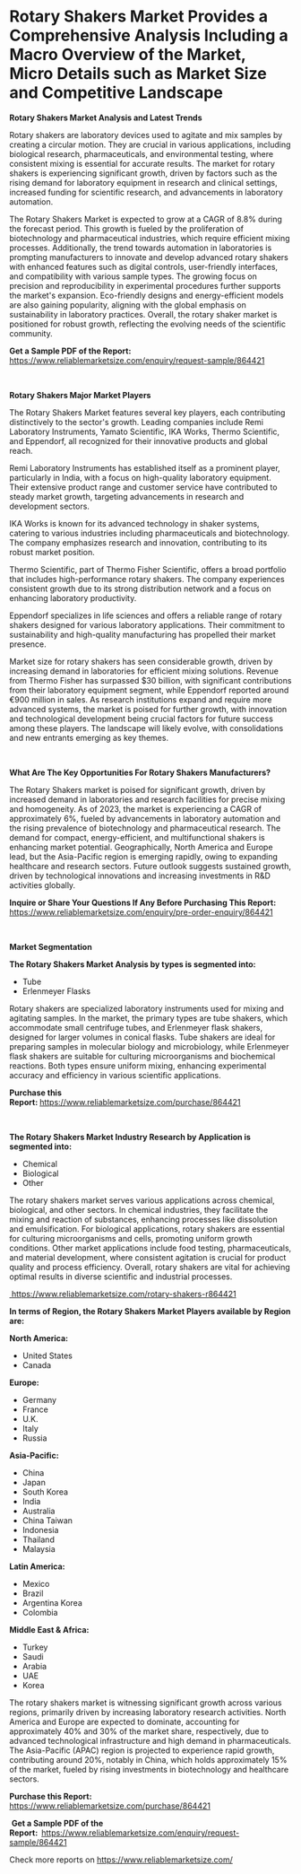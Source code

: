 <p><h1>Rotary Shakers Market Provides a Comprehensive Analysis Including a Macro Overview of the Market, Micro Details such as Market Size and Competitive Landscape</h1></p><p><strong>Rotary Shakers Market Analysis and Latest Trends</strong></p>
<p><p>Rotary shakers are laboratory devices used to agitate and mix samples by creating a circular motion. They are crucial in various applications, including biological research, pharmaceuticals, and environmental testing, where consistent mixing is essential for accurate results. The market for rotary shakers is experiencing significant growth, driven by factors such as the rising demand for laboratory equipment in research and clinical settings, increased funding for scientific research, and advancements in laboratory automation.</p><p>The Rotary Shakers Market is expected to grow at a CAGR of 8.8% during the forecast period. This growth is fueled by the proliferation of biotechnology and pharmaceutical industries, which require efficient mixing processes. Additionally, the trend towards automation in laboratories is prompting manufacturers to innovate and develop advanced rotary shakers with enhanced features such as digital controls, user-friendly interfaces, and compatibility with various sample types. The growing focus on precision and reproducibility in experimental procedures further supports the market's expansion. Eco-friendly designs and energy-efficient models are also gaining popularity, aligning with the global emphasis on sustainability in laboratory practices. Overall, the rotary shaker market is positioned for robust growth, reflecting the evolving needs of the scientific community.</p></p>
<p><strong>Get a Sample PDF of the Report:&nbsp;</strong> <a href="https://www.reliablemarketsize.com/enquiry/request-sample/864421?utm_campaign=1911&utm_medium=2&utm_source=Github&utm_content=ia&utm_term=20022025&utm_id=rotary-shakers">https://www.reliablemarketsize.com/enquiry/request-sample/864421</a></p>
<p>&nbsp;</p>
<p><strong>Rotary Shakers Major Market Players</strong></p>
<p><p>The Rotary Shakers Market features several key players, each contributing distinctively to the sector's growth. Leading companies include Remi Laboratory Instruments, Yamato Scientific, IKA Works, Thermo Scientific, and Eppendorf, all recognized for their innovative products and global reach.</p><p>Remi Laboratory Instruments has established itself as a prominent player, particularly in India, with a focus on high-quality laboratory equipment. Their extensive product range and customer service have contributed to steady market growth, targeting advancements in research and development sectors. </p><p>IKA Works is known for its advanced technology in shaker systems, catering to various industries including pharmaceuticals and biotechnology. The company emphasizes research and innovation, contributing to its robust market position. </p><p>Thermo Scientific, part of Thermo Fisher Scientific, offers a broad portfolio that includes high-performance rotary shakers. The company experiences consistent growth due to its strong distribution network and a focus on enhancing laboratory productivity.</p><p>Eppendorf specializes in life sciences and offers a reliable range of rotary shakers designed for various laboratory applications. Their commitment to sustainability and high-quality manufacturing has propelled their market presence.</p><p>Market size for rotary shakers has seen considerable growth, driven by increasing demand in laboratories for efficient mixing solutions. Revenue from Thermo Fisher has surpassed $30 billion, with significant contributions from their laboratory equipment segment, while Eppendorf reported around €900 million in sales. As research institutions expand and require more advanced systems, the market is poised for further growth, with innovation and technological development being crucial factors for future success among these players. The landscape will likely evolve, with consolidations and new entrants emerging as key themes.</p></p>
<p>&nbsp;</p>
<p><strong>What Are The Key Opportunities For Rotary Shakers Manufacturers?</strong></p>
<p><p>The Rotary Shakers market is poised for significant growth, driven by increased demand in laboratories and research facilities for precise mixing and homogeneity. As of 2023, the market is experiencing a CAGR of approximately 6%, fueled by advancements in laboratory automation and the rising prevalence of biotechnology and pharmaceutical research. The demand for compact, energy-efficient, and multifunctional shakers is enhancing market potential. Geographically, North America and Europe lead, but the Asia-Pacific region is emerging rapidly, owing to expanding healthcare and research sectors. Future outlook suggests sustained growth, driven by technological innovations and increasing investments in R&D activities globally.</p></p>
<p><strong>Inquire or Share Your Questions If Any Before Purchasing This Report:</strong> <a href="https://www.reliablemarketsize.com/enquiry/pre-order-enquiry/864421?utm_campaign=1911&utm_medium=2&utm_source=Github&utm_content=ia&utm_term=20022025&utm_id=rotary-shakers">https://www.reliablemarketsize.com/enquiry/pre-order-enquiry/864421</a></p>
<p>&nbsp;</p>
<p><strong>Market Segmentation</strong></p>
<p><strong>The Rotary Shakers Market Analysis by types is segmented into:</strong></p>
<p><ul><li>Tube</li><li>Erlenmeyer Flasks</li></ul></p>
<p><p>Rotary shakers are specialized laboratory instruments used for mixing and agitating samples. In the market, the primary types are tube shakers, which accommodate small centrifuge tubes, and Erlenmeyer flask shakers, designed for larger volumes in conical flasks. Tube shakers are ideal for preparing samples in molecular biology and microbiology, while Erlenmeyer flask shakers are suitable for culturing microorganisms and biochemical reactions. Both types ensure uniform mixing, enhancing experimental accuracy and efficiency in various scientific applications.</p></p>
<p><strong>Purchase this Report:&nbsp;</strong><a href="https://www.reliablemarketsize.com/purchase/864421?utm_campaign=1911&utm_medium=2&utm_source=Github&utm_content=ia&utm_term=20022025&utm_id=rotary-shakers">https://www.reliablemarketsize.com/purchase/864421</a></p>
<p>&nbsp;</p>
<p><strong>The Rotary Shakers Market Industry Research by Application is segmented into:</strong></p>
<p><ul><li>Chemical</li><li>Biological</li><li>Other</li></ul></p>
<p><p>The rotary shakers market serves various applications across chemical, biological, and other sectors. In chemical industries, they facilitate the mixing and reaction of substances, enhancing processes like dissolution and emulsification. For biological applications, rotary shakers are essential for culturing microorganisms and cells, promoting uniform growth conditions. Other market applications include food testing, pharmaceuticals, and material development, where consistent agitation is crucial for product quality and process efficiency. Overall, rotary shakers are vital for achieving optimal results in diverse scientific and industrial processes.</p></p>
<p><a href="https://www.reliablemarketsize.com/rotary-shakers-r864421?utm_campaign=1911&utm_medium=2&utm_source=Github&utm_content=ia&utm_term=20022025&utm_id=rotary-shakers">&nbsp;https://www.reliablemarketsize.com/rotary-shakers-r864421</a></p>
<p><strong>In terms of Region, the Rotary Shakers Market Players available by Region are:</strong></p>
<p>
    <p> <strong> North America: </strong>
        <ul>
            <li>United States</li>
            <li>Canada</li>
        </ul>
        </p> 
    <p> <strong> Europe: </strong>
        <ul>
            <li>Germany</li>
            <li>France</li>
            <li>U.K.</li>
            <li>Italy</li>
            <li>Russia</li>
        </ul>
        </p> 
    <p> <strong> Asia-Pacific: </strong>
        <ul>
            <li>China</li>
            <li>Japan</li>
            <li>South Korea</li>
            <li>India</li>
            <li>Australia</li>
            <li>China Taiwan</li>
            <li>Indonesia</li>
            <li>Thailand</li>
            <li>Malaysia</li>
        </ul>
        </p> 
    <p> <strong> Latin America: </strong>
        <ul>
            <li>Mexico</li>
            <li>Brazil</li>
            <li>Argentina Korea</li>
            <li>Colombia</li>
        </ul>
        </p> 
    <p> <strong> Middle East & Africa: </strong>
        <ul>
            <li>Turkey</li>
            <li>Saudi</li>
            <li>Arabia</li>
            <li>UAE</li>
            <li>Korea</li>
        </ul>
    </p>
    </p>
<p><p>The rotary shakers market is witnessing significant growth across various regions, primarily driven by increasing laboratory research activities. North America and Europe are expected to dominate, accounting for approximately 40% and 30% of the market share, respectively, due to advanced technological infrastructure and high demand in pharmaceuticals. The Asia-Pacific (APAC) region is projected to experience rapid growth, contributing around 20%, notably in China, which holds approximately 15% of the market, fueled by rising investments in biotechnology and healthcare sectors.</p></p>
<p><strong>Purchase this Report: </strong><a href="https://www.reliablemarketsize.com/purchase/864421?utm_campaign=1911&utm_medium=2&utm_source=Github&utm_content=ia&utm_term=20022025&utm_id=rotary-shakers">https://www.reliablemarketsize.com/purchase/864421</a></p>
<p>&nbsp;<strong>Get a Sample PDF of the Report:&nbsp;&nbsp;</strong><a href="https://www.reliablemarketsize.com/enquiry/request-sample/864421?utm_campaign=1911&utm_medium=2&utm_source=Github&utm_content=ia&utm_term=20022025&utm_id=rotary-shakers">https://www.reliablemarketsize.com/enquiry/request-sample/864421</a></p>
<p><strong></strong></p>
<p>Check more reports on <a href="https://www.reliablemarketsize.com/?utm_campaign=1911&utm_medium=2&utm_source=Github&utm_content=ia&utm_term=20022025&utm_id=rotary-shakers">https://www.reliablemarketsize.com/</a></p>